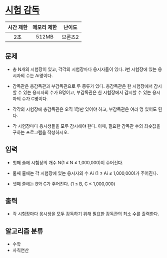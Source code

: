 # [시험 감독](https://www.acmicpc.net/problem/13458)

| 시간 제한 | 메모리 제한 | 난이도  |
| :-------: | :---------: | :-----: |
|    2초    |    512MB    | 브론즈2 |

## 문제

- 총 N개의 시험장이 있고, 각각의 시험장마다 응시자들이 있다. i번 시험장에 있는 응시자의 수는 Ai명이다.

- 감독관은 총감독관과 부감독관으로 두 종류가 있다. 총감독관은 한 시험장에서 감시할 수 있는 응시자의 수가 B명이고, 부감독관은 한 시험장에서 감시할 수 있는 응시자의 수가 C명이다.

- 각각의 시험장에 총감독관은 오직 1명만 있어야 하고, 부감독관은 여러 명 있어도 된다.

- 각 시험장마다 응시생들을 모두 감시해야 한다. 이때, 필요한 감독관 수의 최솟값을 구하는 프로그램을 작성하시오.

## 입력

- 첫째 줄에 시험장의 개수 N(1 ≤ N ≤ 1,000,000)이 주어진다.

- 둘째 줄에는 각 시험장에 있는 응시자의 수 Ai (1 ≤ Ai ≤ 1,000,000)가 주어진다.

- 셋째 줄에는 B와 C가 주어진다. (1 ≤ B, C ≤ 1,000,000)

## 출력

- 각 시험장마다 응시생을 모두 감독하기 위해 필요한 감독관의 최소 수를 출력한다.

## 알고리즘 분류

- 수학
- 사칙연산
